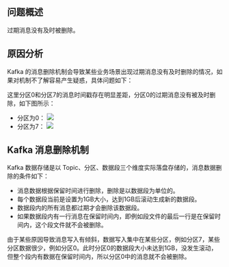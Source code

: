 ## 问题概述

过期消息没有及时被删除。

## 原因分析

Kafka 的消息删除机制会导致某些业务场景出现过期消息没有及时删除的情况，如果对机制不了解容易产生疑惑，具体问题如下：

这里分区0和分区7的消息时间戳存在明显差距，分区0的过期消息没有被及时删除，如下图所示：

- 分区为0：
  ![](https://qcloudimg.tencent-cloud.cn/raw/59e9fde4aa856843b6cd6fba8af95c54.png)
- 分区为7：
  ![](https://qcloudimg.tencent-cloud.cn/raw/3b15267560e955a28743d94d6d007245.png)

## Kafka 消息删除机制

Kafka 数据存储是以 Topic、分区、数据段三个维度实际落盘存储的，消息数据删除的条件如下：

- 消息数据根据保留时间进行删除，删除是以数据段为单位的。
- 每个数据段当前是设置为1GB大小，达到1GB后滚动生成新的数据段。
- 数据段内的所有消息都过期才会删除该数据段。
- 如果数据段内有一行消息在保留时间内，即例如段文件的最后一行是在保留时间内，这个段文件就不会被删除。

由于某些原因导致消息写入有倾斜，数据写入集中在某些分区，例如分区7，某些分区数据很少，例如分区0。此时分区0的数据段大小未达到1GB，没发生滚动，但整个段内有数据在保留时间内，所以分区0中的消息就不会被删除。

